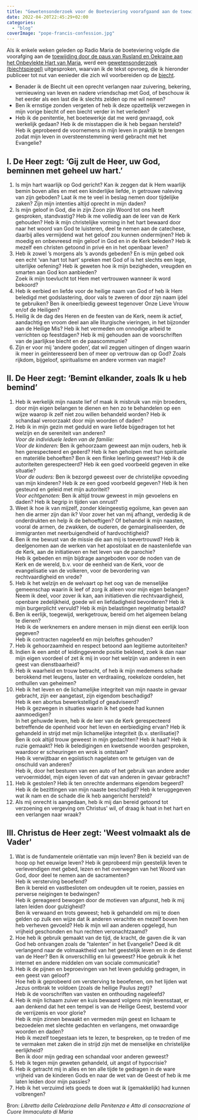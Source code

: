 ```yaml
---
title: "Gewetensonderzoek voor de Boeteviering voorafgaand aan de toewijding van Rusland en Oekraine aan het Onbevlekte Hart van Maria"
date: 2022-04-20T22:45:29+02:00
categories: 
  - "blog"
coverImage: "pope-francis-confession.jpg"
---
```


   Als ik enkele weken geleden op Radio Maria de boeteviering volgde die voorafging aan de [toewijding door de paus van Rusland en Oekraine aan het Onbevlekte Hart van Maria](https://gelovenleren.net/blog/hiervoor-moet-je-paus-zijn/), werd een [gewetensonderzoek (biechtspiegel)](/blog/gewetensonderzoek-2/) uitgesproken, waarvan ik de tekst opvroeg, die ik hieronder publiceer tot nut van eenieder die zich wil voorbereiden op de [biecht](/blog/biecht/).

   * Benader ik de Biecht uit een oprecht verlangen naar zuivering, bekering, vernieuwing van leven en nadere vriendschap met God, of beschouw ik het eerder als een last die ik slechts zelden op me wil nemen?
   * Ben ik ernstige zonden vergeten of heb ik deze opzettelijk verzwegen in mijn vorige biecht of een biecht verder in het verleden?
   * Heb ik de penitentie, het boetewerkje dat me werd gevraagd, ook werkelijk gedaan? Heb ik de misstappen die ik heb begaan hersteld? Heb ik geprobeerd de voornemens in mijn leven in praktijk te brengen zodat mijn leven in oversteenstemming werd gebracht met het Evangelie?

## I. De Heer zegt: ‘Gij zult de Heer, uw God, beminnen met geheel uw hart.’

   1. Is mijn hart waarlijk op God gericht? Kan ik zeggen dat ik Hem waarlijk bemin boven alles en met een kinderlijke liefde, in getrouwe naleving van zijn geboden? Laat ik me te veel in beslag nemen door tijdelijke zaken? Zijn mijn intenties altijd oprecht in mijn daden?
   2. Is mijn geloof in God, die in zijn Zoon zijn Woord tot ons heeft gesproken, standvastig? Heb ik me volledig aan de leer van de Kerk gehouden? Heb ik mijn christelijke vorming in het hart bewaard door naar het woord van God te luisteren, deel te nemen aan de catechese, daarbij alles vermijdend wat het geloof zou kunnen ondermijnen? Heb ik moedig en onbevreesd mijn geloof in God en in de Kerk beleden? Heb ik mezelf een christen getoond in privé en in het openbaar leven?
   3. Heb ik zowel ’s morgens als ’s avonds gebeden? En is mijn gebed ook een echt ‘van hart tot hart’ spreken met God of is het slechts een lege, uiterlijke oefening? Heb ik geweten hoe ik mijn bezigheden, vreugden en smarten aan God kon aanbieden?  \
   Zoek ik mijn toevlucht tot Hem met vertrouwen wanneer ik word bekoord?
   4. Heb ik eerbied en liefde voor de heilige naam van God of heb ik Hem beledigd met godslastering, door vals te zweren of door zijn naam ijdel te gebruiken? Ben ik oneerbiedig geweest tegenover Onze Lieve Vrouw en/of de Heiligen?
   5. Heilig ik de dag des Heren en de feesten van de Kerk, neem ik actief, aandachtig en vroom deel aan alle liturgische vieringen, in het bijzonder aan de Heilige Mis? Heb ik het vermeden om onnodige arbeid te verrichten op feestdagen? Heb ik mij gehouden aan de voorschriften van de jaarlijkse biecht en de paascommunie?
   6. Zijn er voor mij ‘andere goden’, dat wil zeggen uitingen of dingen waarin ik meer in geïnteresseerd ben of meer op vertrouw dan op God? Zoals rijkdom, bijgeloof, spiritualisme en andere vormen van magie?


## II. De Heer zegt: ‘Bemint elkander, zoals Ik u heb bemind’

   1. Heb ik werkelijk mijn naaste lief of maak ik misbruik van mijn broeders, door mijn eigen belangen te dienen en hen zo te behandelen op een wijze waarop ik zelf niet zou willen behandeld worden? Heb ik schandaal veroorzaakt door mijn woorden of daden?
   2. Heb ik in mijn gezin met geduld en ware liefde bijgedragen tot het welzijn en de sereniteit van anderen? \
   _Voor de individuele leden van de familie:_ \
   _Voor de kinderen:_ Ben ik gehoorzaam geweest aan mijn ouders, heb ik hen gerespecteerd en geëerd? Heb ik hen geholpen met hun spirituele en materiële behoeften? Ben ik een flinke leerling geweest? Heb ik de autoriteiten gerespecteerd? Heb ik een goed voorbeeld gegeven in elke situatie? \
   _Voor de ouders:_ Ben ik bezorgd geweest over de christelijke opvoeding van mijn kinderen? Heb ik ze een goed voorbeeld gegeven? Heb ik hen gesteund en geleid met mijn autoriteit? \
   _Voor echtgenoten:_ Ben ik altijd trouw geweest in mijn gevoelens en daden? Heb ik begrip in tijden van onrust?
   3. Weet ik hoe ik van mijzelf, zonder kleingeestig egoïsme, kan geven aan hen die armer zijn dan ik? Voor zover het van mij afhangt, verdedig ik de onderdrukten en help ik de behoeftigen? Of behandel ik mijn naasten, vooral de armen, de zwakken, de ouderen, de gemarginaliseerden, de immigranten met neerbuigendheid of hardvochtigheid?
   4. Ben ik me bewust van de missie die aan mij is toevertrouwd? Heb ik deelgenomen aan de werken van het apostolaat en de naastenliefde van de Kerk, aan de initiatieven en het leven van de parochie? \
   Heb ik gebeden en mijn bijdrage aangeboden voor de noden van de Kerk en de wereld, b.v. voor de eenheid van de Kerk, voor de evangelisatie van de volkeren, voor de bevordering van rechtvaardigheid en vrede?
   5. Heb ik het welzijn en de welvaart op het oog van de menselijke gemeenschap waarin ik leef of zorg ik alleen voor mijn eigen belangen? Neem ik deel, voor zover ik kan, aan initiatieven die rechtvaardigheid, openbare zedelijkheid, goede wil en liefdadigheid bevorderen? Heb ik mijn burgerplicht vervuld? Heb ik mijn belastingen regelmatig betaald?
   6. Ben ik eerlijk, toegewijd, werkgetrouw, bereid om het algemeen belang te dienen? \
   Heb ik de werknemers en andere mensen in mijn dienst een eerlijk loon gegeven? \
   Heb ik contracten nageleefd en mijn beloftes gehouden?
   7. Heb ik gehoorzaamheid en respect betoond aan legitieme autoriteiten?
   8. Indien ik een ambt of leidinggevende positie bekleed, zoek ik dan naar mijn eigen voordeel of zet ik mij in voor het welzijn van anderen in een geest van dienstbaarheid?
   9. Heb ik waarheid en trouw betracht, of heb ik mijn medemens schade berokkend met leugens, laster en verdraaiing, roekeloze oordelen, het onthullen van geheimen?
   10. Heb ik het leven en de lichamelijke integriteit van mijn naaste in gevaar gebracht, zijn eer aangetast, zijn eigendom beschadigd? \
   Heb ik een abortus bewerkstelligd of geadviseerd? \
   Heb ik gezwegen in situaties waarin ik het goede had kunnen aanmoedigen? \
   In het gehuwde leven, heb ik de leer van de Kerk gerespecteerd betreffende de openheid voor het leven en eerbiediging ervan? Heb ik gehandeld in strijd met mijn lichamelijke integriteit (b.v. sterilisatie)? \
   Ben ik ook altijd trouw geweest in mijn gedachten? Heb ik haat? Heb ik ruzie gemaakt? Heb ik beledigingen en kwetsende woorden gesproken, waardoor er scheuringen en wrok is ontstaan? \
   Heb ik verwijtbaar en egoïstisch nagelaten om te getuigen van de onschuld van anderen? \
   Heb ik, door het besturen van een auto of het gebruik van andere ander vervoermiddel, mijn eigen leven of dat van anderen in gevaar gebracht?
   11. Heb ik gestolen? Heb ik ten onrechte andermans eigendom begeerd? Heb ik de bezittingen van mijn naaste beschadigd? Heb ik teruggegeven wat ik nam en de schade die ik heb aangericht hersteld?
   12. Als mij onrecht is aangedaan, heb ik mij dan bereid getoond tot verzoening en vergeving om Christus' wil, of draag ik haat in het hart en een verlangen naar wraak?


## III. Christus de Heer zegt: 'Weest volmaakt als de Vader'

   1. Wat is de fundamentele oriëntatie van mijn leven? Ben ik bezield van de hoop op het eeuwige leven? Heb ik geprobeerd mijn geestelijk leven te verlevendigen met gebed, lezen en het overwegen van het Woord van God, door deel te nemen aan de sacramenten? \
   Heb ik versterving beoefend? \
   Ben ik bereid en vastbesloten om ondeugden uit te roeien, passies en perverse neigingen te bedwingen? \
   Heb ik gereageerd bewogen door de motieven van afgunst, heb ik mij laten leiden door gulzigheid? \
   Ben ik verwaand en trots geweest; heb ik gehandeld om mij te doen gelden op zulk een wijze dat ik anderen verachtte en mezelf boven hen heb verheven gevoeld? Heb ik mijn wil aan anderen opgelegd, hun vrijheid geschonden en hun rechten veronachtzaamd?
   2. Hoe heb ik gebruik gemaakt van de tijd, de kracht, de gaven die ik van God heb ontvangen zoals de "talenten” in het Evangelie? Deed ik dit verlangend naar de volmaaktheid van het geestelijk leven en in de dienst van de Heer? Ben ik onverschillig en lui geweest? Hoe gebruik ik het internet en andere middelen om van sociale communicatie?
   3. Heb ik de pijnen en beproevingen van het leven geduldig gedragen, in een geest van geloof? \
   Hoe heb ik geprobeerd om versterving te beoefenen, om het lijden wat Jezus ontbrak te voldoen (zoals de heilige Paulus zegt)? \
   Heb ik de voorschriften van vasten en onthouding nageleefd?
   4. Heb ik mijn lichaam zuiver en kuis bewaard volgens mijn levensstaat, er aan denkend dat het een tempel is van de Heilige Geest, bestemd voor de verrijzenis en voor glorie? \
   Heb ik mijn zinnen bewaakt en vermeden mijn geest en lichaam te bezoedelen met slechte gedachten en verlangens, met onwaardige woorden en daden? \
   Heb ik mezelf toegestaan iets te lezen, te bespreken, op te treden of me te vermaken met zaken die in strijd zijn met de menselijke en christelijke eerlijkheid? \
   Ben ik door mijn gedrag een schandaal voor anderen geweest?
   5. Heb ik tegen mijn geweten gehandeld, uit angst of hypocrisie?
   6. Heb ik getracht mij in alles en ten alle tijde te gedragen in de ware vrijheid van de kinderen Gods en naar de wet van de Geest of heb ik me laten leiden door mijn passies?
   7. Heb ik het verzuimd iets goeds te doen wat ik (gemakkelijk) had kunnen volbrengen?

Bron: _Libretto della Celebrazione della Penitenza e Atto di consacrazione al Cuore Immaculato di Maria_

